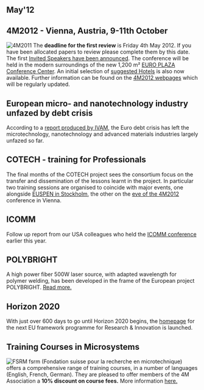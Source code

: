 ## May'12

<!--break-->
## 4M2012 - Vienna, Austria, 9-11th October


![4M2011](/4m-association/assets/images/4m-2012_100.png)
The **deadline for the first review** is Friday 4th May 2012. If you have been allocated papers to review please complete them by this date. The first [Invited Speakers have been announced](/4m-association/content/Invited-Speakers-4M2012). The conference will be held in the modern surroundings of the new 1,200 m² [EURO PLAZA Conference Center](http://www.europlaza.at/jart/prj3/euro_pl/website.jart?rel=en&content-id=1155914559700&reserve-mode=active). An initial selection of [suggested Hotels](/4m-association/content/Hotels-Accommodatio.md) is also now available. Further information can be found on the [4M2012 webpages](/conference/2012.md) which will be regularly updated. 
  
## European micro- and nanotechnology industry unfazed by debt crisis

According to a [report produced by IVAM](/4m-association/content/European-micro-and-nanotechnology-industry-unfazed-debt-crisi.md), the Euro debt crisis has left the microtechnology, nanotechnology and advanced materials industries largely unfazed so far.     
  
## COTECH - training for Professionals

The final months of the COTECH project sees the consortium focus on the transfer and dissemination of the lessons learnt in the project. In particular two training sessions are organised to coincide with major events, one alongside [EUSPEN in Stockholm](/4m-association/event/Training-Professionals-No2), the other on the [eve of the 4M2012](/event/Training-Professional.md) conference in Vienna.    
    
## ICOMM

Follow up report from our USA colleagues who held the [ICOMM conference](http://www.micromanufacturing.com/content/icomm-growing-achieving-balanced-global-interest) earlier this year. 
 
## POLYBRIGHT

A high power fiber 500W laser source, with adapted wavelength for polymer welding, has been developed in the frame of the European project POLYBRIGHT. [Read more.](/4m-association/content/New-laser-source-adapted-polymer-welding-developed-POLYBRIGHT-projec.md)  
  
## Horizon 2020

With just over 600 days to go until Horizon 2020 begins, the [homepage](http://ec.europa.eu/research/horizon2020/index_en.cfm?pg=home&video=none 
) for the next EU framework programme for Research & Innovation is launched. 

  
## Training Courses in Microsystems

![FSRM](/4m-association/assets/images/FSRM_LOGO_web.gif)
fsrm (Fondation suisse pour la recherche en microtechnique) offers a comprehensive range of training courses, in a number of languages (English, French, German). They are pleased to offer members of the 4M Association a <b>10% discount on course fees.</b> More information [here.](/4m-association/content/fsrm-training-course.md)